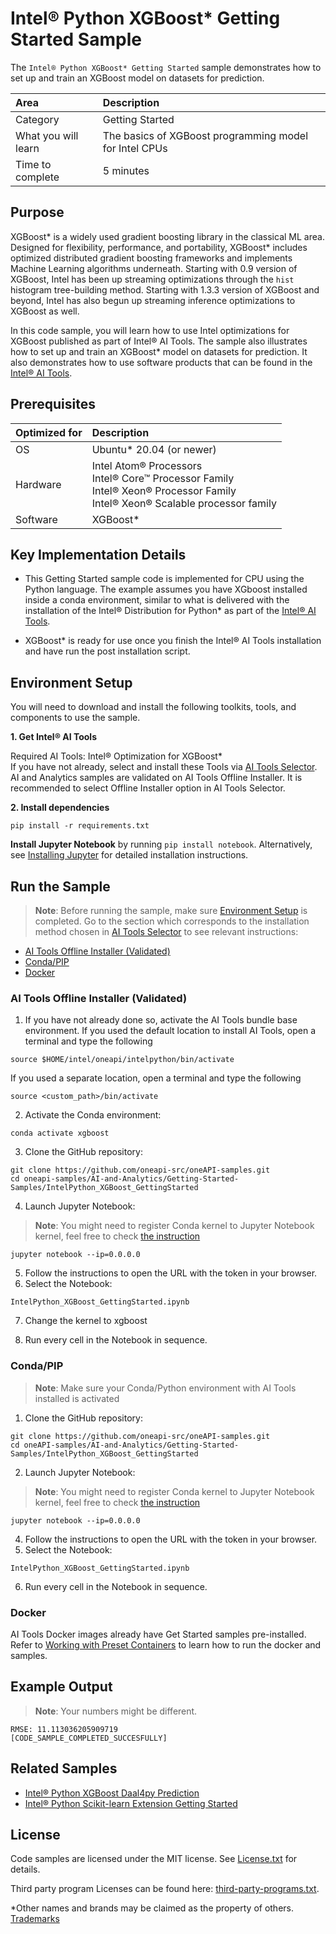 # Intel® Python XGBoost* Getting Started Sample

The `Intel® Python XGBoost* Getting Started` sample demonstrates how to set up and train an XGBoost model on datasets for prediction.

| Area                     | Description
| :---                     | :---
| Category                 | Getting Started
| What you will learn      | The basics of XGBoost programming model for Intel CPUs
| Time to complete         | 5 minutes

## Purpose

XGBoost* is a widely used gradient boosting library in the classical ML area. Designed for flexibility, performance, and portability, XGBoost* includes optimized distributed gradient boosting frameworks and implements Machine Learning algorithms underneath. Starting with 0.9 version of XGBoost, Intel has been up streaming optimizations through the `hist` histogram tree-building method. Starting with 1.3.3 version of XGBoost and beyond, Intel has also begun up streaming inference optimizations to XGBoost as well.

In this code sample, you will learn how to use Intel optimizations for XGBoost published as part of Intel® AI Tools. The sample also illustrates how to set up and train an XGBoost* model on datasets for prediction. It also demonstrates how to use software products that can be found in the [Intel® AI Tools](https://software.intel.com/content/www/us/en/develop/tools/oneapi/ai-analytics-toolkit.html).

## Prerequisites

| Optimized for           | Description
| :---                    | :---
| OS                      | Ubuntu* 20.04 (or newer)
| Hardware                | Intel Atom® Processors <br> Intel® Core™ Processor Family <br> Intel® Xeon® Processor Family <br> Intel® Xeon® Scalable processor family
| Software                | XGBoost* 

## Key Implementation Details

- This Getting Started sample code is implemented for CPU using the Python language. The example assumes you have XGboost installed inside a conda environment, similar to what is delivered with the installation of the Intel® Distribution for Python* as part of the [Intel® AI Tools](https://software.intel.com/en-us/oneapi/ai-kit).

- XGBoost* is ready for use once you finish the Intel® AI Tools installation and have run the post installation script.

## Environment Setup

You will need to download and install the following toolkits, tools, and components to use the sample.

**1. Get Intel® AI Tools**

Required AI Tools: Intel® Optimization for XGBoost*
<br>If you have not already, select and install these Tools via [AI Tools Selector](https://www.intel.com/content/www/us/en/developer/tools/oneapi/ai-tools-selector.html). AI and Analytics samples are validated on AI Tools Offline Installer. It is recommended to select Offline Installer option in AI Tools Selector.

**2. Install dependencies**
```
pip install -r requirements.txt
```
**Install Jupyter Notebook** by running `pip install notebook`. Alternatively, see [Installing Jupyter](https://jupyter.org/install) for detailed installation instructions.

## Run the Sample
>**Note**: Before running the sample, make sure [Environment Setup](https://github.com/oneapi-src/oneAPI-samples/tree/master/AI-and-Analytics/Getting-Started-Samples/IntelPython_XGBoost_GettingStarted#environment-setup) is completed.
Go to the section which corresponds to the installation method chosen in [AI Tools Selector](https://www.intel.com/content/www/us/en/developer/tools/oneapi/ai-tools-selector.html) to see relevant instructions:
* [AI Tools Offline Installer (Validated)](#ai-tools-offline-installer-validated)
* [Conda/PIP](#condapip) 
* [Docker](#docker)

### AI Tools Offline Installer (Validated)  
1. If you have not already done so, activate the AI Tools bundle base environment. If you used the default location to install AI Tools, open a terminal and type the following
```
source $HOME/intel/oneapi/intelpython/bin/activate
```
If you used a separate location, open a terminal and type the following
```
source <custom_path>/bin/activate
```
2. Activate the Conda environment:
```
conda activate xgboost
``` 
3. Clone the GitHub repository:
``` 
git clone https://github.com/oneapi-src/oneAPI-samples.git
cd oneapi-samples/AI-and-Analytics/Getting-Started-Samples/IntelPython_XGBoost_GettingStarted
```

4. Launch Jupyter Notebook: 
> **Note**: You might need to register Conda kernel to Jupyter Notebook kernel, 
feel free to check [the instruction](https://github.com/IntelAI/models/tree/master/docs/notebooks/perf_analysis#option-1-conda-environment-creation)
```
jupyter notebook --ip=0.0.0.0
```
<!-- add other flags to jupyter notebook command if needed, such as port 8888 or allow-root -->
5. Follow the instructions to open the URL with the token in your browser.
6. Select the Notebook:
```
IntelPython_XGBoost_GettingStarted.ipynb
```

7. Change the kernel to xgboost
  
8. Run every cell in the Notebook in sequence.

### Conda/PIP
> **Note**: Make sure your Conda/Python environment with AI Tools installed is activated
1. Clone the GitHub repository:
``` 
git clone https://github.com/oneapi-src/oneAPI-samples.git
cd oneAPI-samples/AI-and-Analytics/Getting-Started-Samples/IntelPython_XGBoost_GettingStarted
```
2. Launch Jupyter Notebook: 
> **Note**: You might need to register Conda kernel to Jupyter Notebook kernel, 
feel free to check [the instruction](https://github.com/IntelAI/models/tree/master/docs/notebooks/perf_analysis#option-1-conda-environment-creation)
```
jupyter notebook --ip=0.0.0.0
```
<!-- add other flags to jupyter notebook command if needed, such as port 8888 or allow-root -->
4. Follow the instructions to open the URL with the token in your browser.
5. Select the Notebook:
```
IntelPython_XGBoost_GettingStarted.ipynb
```
6. Run every cell in the Notebook in sequence.

### Docker
AI Tools Docker images already have Get Started samples pre-installed. Refer to [Working with Preset Containers](https://github.com/intel/ai-containers/tree/main/preset) to learn how to run the docker and samples.



## Example Output

>**Note**: Your numbers might be different. 

```
RMSE: 11.113036205909719
[CODE_SAMPLE_COMPLETED_SUCCESFULLY]
```
## Related Samples

* [Intel® Python XGBoost Daal4py Prediction](https://github.com/oneapi-src/oneAPI-samples/tree/master/AI-and-Analytics/Features-and-Functionality/IntelPython_XGBoost_daal4pyPrediction)
* [Intel® Python Scikit-learn Extension Getting Started](https://github.com/oneapi-src/oneAPI-samples/tree/master/AI-and-Analytics/Getting-Started-Samples/Intel_Extension_For_SKLearn_GettingStarted)


## License

Code samples are licensed under the MIT license. See
[License.txt](https://github.com/oneapi-src/oneAPI-samples/blob/master/License.txt) for details.

Third party program Licenses can be found here: [third-party-programs.txt](https://github.com/oneapi-src/oneAPI-samples/blob/master/third-party-programs.txt).

*Other names and brands may be claimed as the property of others. [Trademarks](https://www.intel.com/content/www/us/en/legal/trademarks.html)
